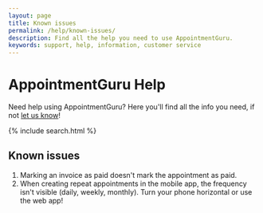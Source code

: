 ```yaml
---
layout: page
title: Known issues
permalink: /help/known-issues/
description: Find all the help you need to use AppointmentGuru.
keywords: support, help, information, customer service
---
```


# AppointmentGuru Help

Need help using AppointmentGuru? Here you'll find all the info you need, if not [let us know](mailto:support@appointmentguru.co)!

{% include search.html %}

## Known issues

1. Marking an invoice as paid doesn't mark the appointment as paid.
2. When creating repeat appointments in the mobile app, the frequency isn't visible (daily, weekly, monthly). Turn your phone horizontal or use the web app!
